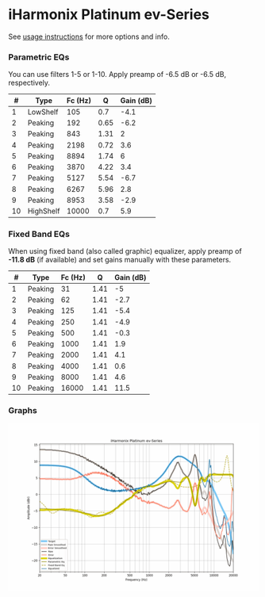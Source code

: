 # iHarmonix Platinum ev-Series
See [usage instructions](https://github.com/jaakkopasanen/AutoEq#usage) for more options and info.

### Parametric EQs
You can use filters 1-5 or 1-10. Apply preamp of -6.5 dB or -6.5 dB, respectively.

|   # | Type      |   Fc (Hz) |    Q |   Gain (dB) |
|-----|-----------|-----------|------|-------------|
|   1 | LowShelf  |       105 | 0.7  |        -4.1 |
|   2 | Peaking   |       192 | 0.65 |        -6.2 |
|   3 | Peaking   |       843 | 1.31 |         2   |
|   4 | Peaking   |      2198 | 0.72 |         3.6 |
|   5 | Peaking   |      8894 | 1.74 |         6   |
|   6 | Peaking   |      3870 | 4.22 |         3.4 |
|   7 | Peaking   |      5127 | 5.54 |        -6.7 |
|   8 | Peaking   |      6267 | 5.96 |         2.8 |
|   9 | Peaking   |      8953 | 3.58 |        -2.9 |
|  10 | HighShelf |     10000 | 0.7  |         5.9 |

### Fixed Band EQs
When using fixed band (also called graphic) equalizer, apply preamp of **-11.8 dB** (if available) and set gains manually with these parameters.

|   # | Type    |   Fc (Hz) |    Q |   Gain (dB) |
|-----|---------|-----------|------|-------------|
|   1 | Peaking |        31 | 1.41 |        -5   |
|   2 | Peaking |        62 | 1.41 |        -2.7 |
|   3 | Peaking |       125 | 1.41 |        -5.4 |
|   4 | Peaking |       250 | 1.41 |        -4.9 |
|   5 | Peaking |       500 | 1.41 |        -0.3 |
|   6 | Peaking |      1000 | 1.41 |         1.9 |
|   7 | Peaking |      2000 | 1.41 |         4.1 |
|   8 | Peaking |      4000 | 1.41 |         0.6 |
|   9 | Peaking |      8000 | 1.41 |         4.6 |
|  10 | Peaking |     16000 | 1.41 |        11.5 |

### Graphs
![](./iHarmonix%20Platinum%20ev-Series.png)
